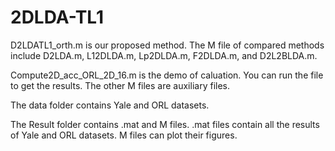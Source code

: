 # 2DLDA-TL1
D2LDATL1_orth.m is our proposed method. The M file of compared methods include D2LDA.m, L12DLDA.m, Lp2DLDA.m, F2DLDA.m, and D2L2BLDA.m.

Compute2D_acc_ORL_2D_16.m is the demo of caluation. You can run the file to get the results. The other M files are auxiliary files.

The data folder contains Yale and ORL datasets. 

The Result folder contains .mat and M files. .mat files contain all the results of Yale and ORL datasets. M files can plot their figures. 
